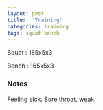 ```yaml
---
layout: post
title:  'Training'
categories: training
tags: squat bench
---
```


Squat       :   185x5x3

Bench       :   165x5x3

### Notes

Feeling sick. Sore throat, weak.
